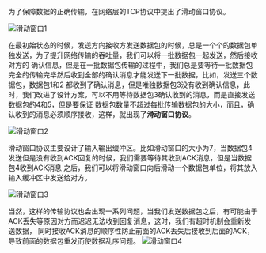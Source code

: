 为了保障数据的正确传输，在网络层的TCP协议中提出了滑动窗口协议。

![滑动窗口1](https://github.com/ljcan/jqBlogs/blob/master/%E6%BB%91%E5%8A%A8%E7%AA%97%E5%8F%A31.png)

在最初始状态的时候，发送方向接收方发送数据包的时候，总是一个个的数据包单独发送，为了提升网络传输的吞吐量，我们可以将一批数据包一起发送，然后接收对方的
确认信息，但是在一批数据包传输的过程中，我们总是要等待一批数据包完全的传输完毕然后收到全部的确认消息才能发送下一批数据，比如，发送三个数据包，数据包1和2
都收到了确认消息，但是唯独数据包3没有收到确认信息，此时，我们改进了设计方案，可以不用等待数据包3确认收到的消息，而是直接发送数据包的4和5，但是要保证
数据包数量不超过每批传输数据包的大小，而且，确认收到的消息必须顺序接收，这样，就出现了**滑动窗口协议**。

![滑动窗口2](https://github.com/ljcan/jqBlogs/blob/master/%E6%BB%91%E5%8A%A8%E7%AA%97%E5%8F%A32.png)

滑动窗口协议主要设计了输入输出缓冲区。比如滑动窗口的大小为7，当数据包4发送但是没有收到ACK回复的时候，我们需要等待其收到ACK消息，但是当数据包4收到ACK消息
之后，我们可以将滑动窗口向后滑动一个数据包单位，将其放入输入缓冲区中发送给对方。

![滑动窗口3](https://github.com/ljcan/jqBlogs/blob/master/%E6%BB%91%E5%8A%A8%E7%AA%97%E5%8F%A33.png)

当然，这样的传输协议也会出现一系列问题，当我们发送数据包之后，有可能由于ACK丢失等原因对方而迟迟无法收到回复消息，这时，我们有超时机制会重新发送数据，
同时接收ACK消息的顺序性防止前面的ACK丢失后接收到后面的ACK，导致前面的数据包重发而使数据乱序问题。
![滑动窗口4](https://github.com/ljcan/jqBlogs/blob/master/%E6%BB%91%E5%8A%A8%E7%AA%97%E5%8F%A34.png)

